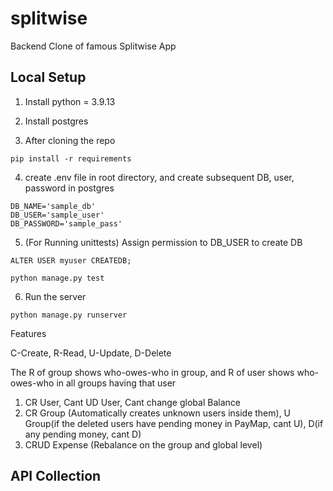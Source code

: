 # splitwise
Backend Clone of famous Splitwise App

## Local Setup

1. Install python = 3.9.13

2. Install postgres

3. After cloning the repo

  ```
  pip install -r requirements
  ```
  
4. create .env file in root directory, and create subsequent DB, user, password in postgres
  ```
  DB_NAME='sample_db'
  DB_USER='sample_user'
  DB_PASSWORD='sample_pass'
  ```

5. (For Running unittests) Assign permission to DB_USER to create DB
  ```
  ALTER USER myuser CREATEDB;
  ```
  
  ```
  python manage.py test
  ```
  

6. Run the server
  ```
  python manage.py runserver
  ```



Features

C-Create, R-Read, U-Update, D-Delete

The R of group shows who-owes-who in group, and R of user shows who-owes-who in all groups having that user

1. CR User, Cant UD User, Cant change global Balance
2. CR Group (Automatically creates unknown users inside them), U Group(if the deleted users have pending money in PayMap, cant U), D(if any pending money, cant D)
3. CRUD Expense (Rebalance on the group and global level)


## API Collection
